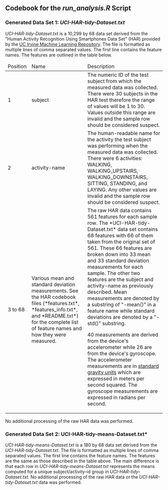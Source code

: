 ## Codebook for the *run_analysis.R* Script

### Generated Data Set 1: *UCI-HAR-tidy-Dataset.txt*

*UCI-HAR-tidy-Dataset.txt* is a 10,299 by 68 data set derived from the "Human Activity Recognition Using Smartphones Data Set" (HAR) provided by the [UC Irvine Machine Learning Repository](http://archive.ics.uci.edu/ml/datasets/Human+Activity+Recognition+Using+Smartphones#).  The file is formatted as multiple lines of comma separated values.  The first line contains the feature names.  The features are outlined in the table below.

<table>
<thead>
<tr>
<td>Position</td>
<td>Name</td>
<td>Description</td>
</tr>
</thead>
<tbody>
<tr>
<td>1</td>
<td>subject</td>
<td>The numeric ID of the test subject from which the measured data was collected.  There were 30 subjects in the HAR test therefore the range of values will be 1 to 30.  Values outside this range are invalid and the sample row should be considered suspect.
</td>
</tr>
<tr>
<td>2</td>
<td>activity-name</td>
<td>The human-readable name for the activity the test subject was performing when the measured data was collected.  There were 6 activities: WALKING, WALKING_UPSTAIRS, WALKING_DOWNSTAIRS, SITTING, STANDING, and LAYING.  Any other values are invalid and the sample row should be considered suspect.
</td>
</tr>
<tr>
<td>3 to 68</td>
<td>Various mean and standard deviation measurements.  See the HAR codebook files (*features.txt*, *features_info.txt*, and *README.txt*) for the complete list of feature names and how they were measured. </td>
<td>The raw HAR data contains 561 features for each sample row.  The *UCI-HAR-tidy-Dataset.txt* data set contains 68 features with 66 of them taken from the original set of 561.  These 66 features are broken down into 33 mean and 33 standard deviation measurements for each sample.  The other two features are the subject and activity-name as previously described.  Mean measurements are denoted by a substring of "-mean()" in a feature name while standard deviations are denoted by a "-std()" substring.
<p>
40 measurements are derived from the device's accelerometer while 26 are from the device's gyroscope.  The accelerometer measurements are in <a href="http://en.wikipedia.org/wiki/Standard_gravity">standard gravity units</a> which are expressed in meters per second squared.  The gyroscope measurements are expressed in radians per second.
</td>
</tr>
</tbody>
</table>

No additional processing of the raw HAR data was performed.

### Generated Data Set 2: UCI-HAR-tidy-means-Dataset.txt*

*UCI-HAR-tidy-means-Dataset.txt* is a 180 by 68 data set derived from the *UCI-HAR-tidy-Dataset.txt*.  The file is formatted as multiple lines of comma separated values.  The first line contains the feature names.  The features are the same as those described in the table above.  The main difference is that each row in *UCI-HAR-tidy-means-Dataset.txt* represents the means computed for a unique subject/activity-id group in *UCI-HAR-tidy-Dataset.txt*.  No additional processing of the raw HAR data or the *UCI-HAR-tidy-Dataset.txt* data was performed.
